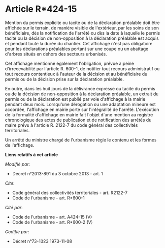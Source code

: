 # Article R*424-15

Mention du permis explicite ou tacite ou de la déclaration préalable doit être affichée sur le terrain, de manière visible de
l'extérieur, par les soins de son bénéficiaire, dès la notification de l'arrêté ou dès la date à laquelle le permis tacite ou
la décision de non-opposition à la déclaration préalable est acquis et pendant toute la durée du chantier. Cet affichage
n'est pas obligatoire pour les déclarations préalables portant sur une coupe ou un abattage d'arbres situés en dehors des
secteurs urbanisés.

Cet affichage mentionne également l'obligation, prévue à peine d'irrecevabilité par l'article R. 600-1, de notifier tout
recours administratif ou tout recours contentieux à l'auteur de la décision et au bénéficiaire du permis ou de la décision
prise sur la déclaration préalable.

En outre, dans les huit jours de la délivrance expresse ou tacite du permis ou de la décision de non-opposition à la
déclaration préalable, un extrait du permis ou de la déclaration est publié par voie d'affichage à la mairie pendant deux
mois. Lorsqu'une dérogation ou une adaptation mineure est accordée, l'affichage en mairie porte sur l'intégralité de
l'arrêté. L'exécution de la formalité d'affichage en mairie fait l'objet d'une mention au registre chronologique des actes de
publication et de notification des arrêtés du maire prévu à l'article R. 2122-7 du code général des collectivités
territoriales.

Un arrêté du ministre chargé de l'urbanisme règle le contenu et les formes de l'affichage.

**Liens relatifs à cet article**

_Modifié par_:

  - Décret n°2013-891 du 3 octobre 2013 - art. 1

_Cite_:

  - Code général des collectivités territoriales - art. R2122-7
  - Code de l'urbanisme - art. R*600-1

_Cité par_:

  - Code de l'urbanisme - art. A424-15 (V)
  - Code de l'urbanisme - art. R*600-2 (V)

_Codifié par_:

  - Décret n°73-1023 1973-11-08
